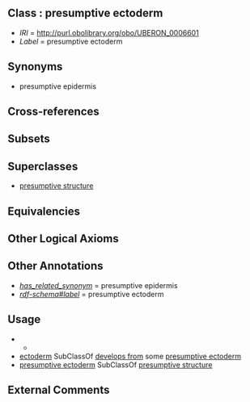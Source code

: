 
## Class : presumptive ectoderm

 * *IRI* = http://purl.obolibrary.org/obo/UBERON_0006601
 * *Label* = presumptive ectoderm

## Synonyms

 * presumptive epidermis

## Cross-references


## Subsets


## Superclasses

 * [presumptive structure](../../UBERON/98/UBERON_0006598.md)

## Equivalencies


## Other Logical Axioms


## Other Annotations

 * *[has_related_synonym](../../ym/oboInOwl#hasRelatedSynonym.md)* = presumptive epidermis
 * *[rdf-schema#label](../../el/rdf-schema#label.md)* = presumptive ectoderm

## Usage

 * -
 * [ectoderm](../../UBERON/24/UBERON_0000924.md) SubClassOf [develops from](../../RO/02/RO_0002202.md) some [presumptive ectoderm](../../UBERON/01/UBERON_0006601.md)
 * [presumptive ectoderm](../../UBERON/01/UBERON_0006601.md) SubClassOf [presumptive structure](../../UBERON/98/UBERON_0006598.md)

## External Comments


